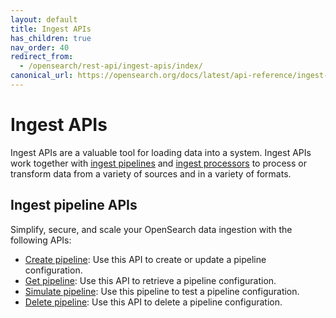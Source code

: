 ```yaml
---
layout: default
title: Ingest APIs
has_children: true
nav_order: 40
redirect_from:
  - /opensearch/rest-api/ingest-apis/index/
canonical_url: https://opensearch.org/docs/latest/api-reference/ingest-apis/index/
---
```


# Ingest APIs

Ingest APIs are a valuable tool for loading data into a system. Ingest APIs work together with [ingest pipelines]({{site.url}}{{site.baseurl}}/api-reference/ingest-apis/ingest-pipelines/) and [ingest processors]({{site.url}}{{site.baseurl}}/api-reference/ingest-apis/ingest-processors/) to process or transform data from a variety of sources and in a variety of formats. 

## Ingest pipeline APIs

Simplify, secure, and scale your OpenSearch data ingestion with the following APIs:

- [Create pipeline]({{site.url}}{{site.baseurl}}/api-reference/ingest-apis/create-ingest/): Use this API to create or update a pipeline configuration.
- [Get pipeline]({{site.url}}{{site.baseurl}}/api-reference/ingest-apis/get-ingest/): Use this API to retrieve a pipeline configuration.
- [Simulate pipeline]({{site.url}}{{site.baseurl}}/api-reference/ingest-apis/simulate-ingest/): Use this pipeline to test a pipeline configuration.
- [Delete pipeline]({{site.url}}{{site.baseurl}}/api-reference/ingest-apis/delete-ingest/): Use this API to delete a pipeline configuration.
